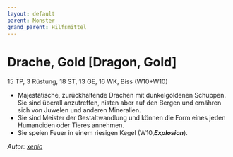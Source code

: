 ```yaml
---
layout: default
parent: Monster
grand_parent: Hilfsmittel
---
```


# Drache, Gold [Dragon, Gold]
15 TP, 3 Rüstung, 18 ST, 13 GE, 16 WK, Biss (W10+W10)
- Majestätische, zurückhaltende Drachen mit dunkelgoldenen Schuppen. Sie sind überall anzutreffen, nisten aber auf den Bergen und ernähren sich von Juwelen und anderen Mineralien.
- Sie sind Meister der Gestaltwandlung und können die Form eines jeden Humanoiden oder Tieres annehmen.
- Sie speien Feuer in einem riesigen Kegel (W10,***Explosion***).

*Autor: [xenio](https://xenioinabottle.blogspot.com)*